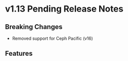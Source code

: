# v1.13 Pending Release Notes

## Breaking Changes

- Removed support for Ceph Pacific (v16)

## Features
